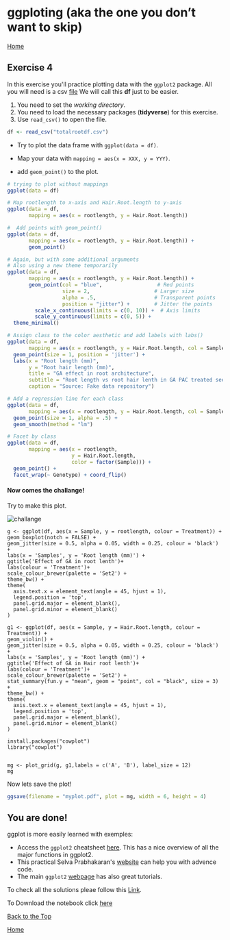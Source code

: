 #  ggploting (aka the one you don’t want to skip)

[Home](https://alexpmagalhaes.github.io/SFB924-R-course/index)

## Exercise 4
In this exercise you'll practice plotting data with the `ggplot2` package.
All you will need is a csv [file](https://alexpmagalhaes.github.io/SFB924-R-course/Materials/Datasets/Exercise4/totalrootdf.csv)
We will call this **df** just to be easier.


1. You need to set the _working directory_.
2. You need to load the necessary packages (**tidyverse**) for this exercise.
3. Use `read_csv()` to open the file.

```r
df <- read_csv("totalrootdf.csv")

```

* Try to plot the data frame with `ggplot(data = df)`.

* Map your data with `mapping = aes(x = XXX, y = YYY)`.

* add `geom_point()` to the plot.


```r
# trying to plot without mappings
ggplot(data = df)
```

```r
# Map rootlength to x-axis and Hair.Root.length to y-axis
ggplot(data = df,
       mapping = aes(x = rootlength, y = Hair.Root.length))
```

```r
#  Add points with geom_point()
ggplot(data = df,
       mapping = aes(x = rootlength, y = Hair.Root.length)) +
       geom_point()
```

```r
# Again, but with some additional arguments
# Also using a new theme temporarily
ggplot(data = df,
       mapping = aes(x = rootlength, y = Hair.Root.length)) +
       geom_point(col = "blue",                  # Red points
                  size = 2,                     # Larger size
                  alpha = .5,                   # Transparent points
                  position = "jitter") +        # Jitter the points
         scale_x_continuous(limits = c(0, 10)) +  # Axis limits
         scale_y_continuous(limits = c(0, 5)) +
  theme_minimal()
```

```r
# Assign class to the color aesthetic and add labels with labs()
ggplot(data = df,
       mapping = aes(x = rootlength, y = Hair.Root.length, col = Sample)) +  # Change color based on class column
  geom_point(size = 1, position = 'jitter') +
  labs(x = "Root length (mm)",
       y = "Root hair length (mm)",
       title = "GA effect in root architecture",
       subtitle = "Root length vs root hair lenth in GA PAC treated seedling",
       caption = "Source: Fake data repository")
```

```r
# Add a regression line for each class
ggplot(data = df,
       mapping = aes(x = rootlength, y = Hair.Root.length, col = Sample)) +
  geom_point(size = 1, alpha = .5) +
  geom_smooth(method = "lm")

```

```r
# Facet by class
ggplot(data = df,
       mapping = aes(x = rootlength,
                     y = Hair.Root.length,
                     color = factor(Sample))) +
  geom_point() +
  facet_wrap(~ Genotype) + coord_flip()
```

#### Now comes the challange!

Try to make this plot.

![challange](https://alexpmagalhaes.github.io/SFB924-R-course/jpegs/00001d.png)


  ```{r, echo = FALSE}
g <- ggplot(df, aes(x = Sample, y = rootlength, colour = Treatment)) +
  geom_boxplot(notch = FALSE) +
  geom_jitter(size = 0.5, alpha = 0.05, width = 0.25, colour = 'black') +
  labs(x = 'Samples', y = 'Root length (mm)') +
  ggtitle('Effect of GA in root lenth')+
  labs(colour = 'Treatment')+
  scale_colour_brewer(palette = 'Set2') +
  theme_bw() +
  theme(
    axis.text.x = element_text(angle = 45, hjust = 1),
    legend.position = 'top',
    panel.grid.major = element_blank(),
    panel.grid.minor = element_blank()
  )

g1 <- ggplot(df, aes(x = Sample, y = Hair.Root.length, colour = Treatment)) +
  geom_violin() +
  geom_jitter(size = 0.5, alpha = 0.05, width = 0.25, colour = 'black') +
  labs(x = 'Samples', y = 'Root length (mm)') +
  ggtitle('Effect of GA in Hair root lenth')+
  labs(colour = 'Treatment')+
  scale_colour_brewer(palette = 'Set2') +
  stat_summary(fun.y = "mean", geom = "point", col = "black", size = 3) +
  theme_bw() +
  theme(
    axis.text.x = element_text(angle = 45, hjust = 1),
    legend.position = 'top',
    panel.grid.major = element_blank(),
    panel.grid.minor = element_blank()
  )

install.packages("cowplot")
library("cowplot")


mg <- plot_grid(g, g1,labels = c('A', 'B'), label_size = 12)
mg

```


Now lets save the plot!

```r
ggsave(filename = "myplot.pdf", plot = mg, width = 6, height = 4)
```
## You are done!


ggplot is more easily learned with exemples:

* Access the `ggplot2` cheatsheet [here](https://www.rstudio.com/wp-content/uploads/2015/03/ggplot2-cheatsheet.pdf). This has a nice overview of all the major functions in ggplot2.
* This practical Selva Prabhakaran's [website](http://r-statistics.co/Top50-Ggplot2-Visualizations-MasterList-R-Code.html) can help you with advence code.
* The main `ggplot2` [webpage](http://ggplot2.tidyverse.org/) has also great tutorials.

To check all the solutions pleae follow this [Link](http://rpubs.com/alexpmagalhaes/Exercise4).

To Download the notebook click [here](https://alexpmagalhaes.github.io/SFB924-R-course/Materials/Scripts/Exercise4.Rmd)

[Back to the Top](#tiding-up-r)

[Home](https://alexpmagalhaes.github.io/SFB924-R-course/index)
